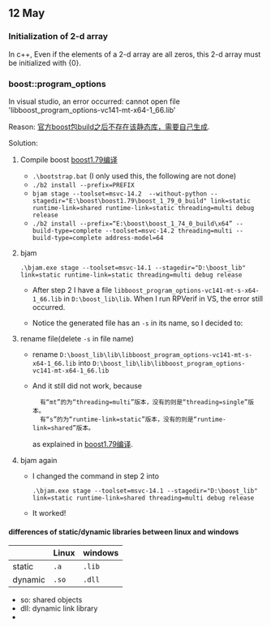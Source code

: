 ## 12 May
### Initialization of 2-d array
In c++, Even if the elements of a 2-d array are all zeros, this 2-d array must be initialized with {0}.

### boost::program_options
In visual studio, an error occurred: cannot open file 'libboost_program_options-vc141-mt-x64-1_66.lib'

Reason: [官方boost包build之后不存在该静态库，需要自己生成](https://blog.csdn.net/qq_42894837/article/details/110224240).

Solution:

1. Compile boost
    [boost1.79编译](https://blog.csdn.net/aoxuestudy/article/details/124225164#)
    - `.\bootstrap.bat` (I only used this, the following are not done)
    - `./b2 install --prefix=PREFIX`
    - `bjam stage --toolset=msvc-14.2  --without-python --stagedir="E:\boost\boost1.79\boost_1_79_0_build" link=static runtime-link=shared runtime-link=static threading=multi debug release`
    - `./b2 install --prefix=“E:\boost\boost_1_74_0_build\x64” --build-type=complete --toolset=msvc-14.2 threading=multi --build-type=complete address-model=64`
2. bjam

	`.\bjam.exe stage --toolset=msvc-14.1 --stagedir="D:\boost_lib" link=static runtime-link=static threading=multi debug release`

    - After step 2 I have a file `libboost_program_options-vc141-mt-s-x64-1_66.lib` in `D:\boost_lib\lib`. When I run RPVerif in VS, the error still occurred.

    - Notice the generated file has an `-s` in its name, so I decided to:

3. rename file(delete `-s` in file name)

    - rename `D:\boost_lib\lib\libboost_program_options-vc141-mt-s-x64-1_66.lib` into `D:\boost_lib\lib\libboost_program_options-vc141-mt-x64-1_66.lib`

	- And it still did not work, because 

			有“mt”的为“threading=multi”版本，没有的则是“threading=single”版本。
			有“s”的为“runtime-link=static”版本，没有的则是“runtime-link=shared”版本。
		
		as explained in [boost1.79编译](https://blog.csdn.net/aoxuestudy/article/details/124225164#).

4. bjam again
    - I changed the command in step 2 into
    
    	`.\bjam.exe stage --toolset=msvc-14.1 --stagedir="D:\boost_lib" link=static runtime-link=shared threading=multi debug release`

    - It worked!

#### differences of static/dynamic libraries between linux and windows

| 		|Linux	|windows|
|-		|  -  	|  -    |
|static | `.a`	| `.lib`|
|dynamic| `.so`	| `.dll`|


  - so: shared objects
  - dll: dynamic link library
  - 
